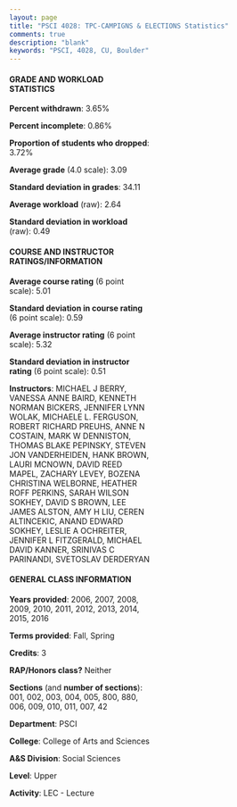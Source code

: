 ```yaml
---
layout: page
title: "PSCI 4028: TPC-CAMPIGNS & ELECTIONS Statistics"
comments: true
description: "blank"
keywords: "PSCI, 4028, CU, Boulder"
--- 
```

<head>
<script src="https://ajax.googleapis.com/ajax/libs/jquery/2.1.3/jquery.min.js"></script>
<script src="https://dl.dropboxusercontent.com/s/pc42nxpaw1ea4o9/highcharts.js?dl=0"></script>
<!-- <script src="../assets/js/highcharts.js"></script> -->
<style type="text/css">@font-face {
	font-family: "Bebas Neue";
	src: url(https://www.filehosting.org/file/details/544349/BebasNeue%20Regular.otf) format("opentype");
	}
	h1.Bebas { 
		font-family: "Bebas Neue", Verdana, Tahoma;
	}
</style>
</head>
<body>
	<div id="container" style="float: right; width: 45%; height: 88%; margin-left: 2.5%; margin-right: 2.5%;"></div>
	<script language="JavaScript">
		$(document).ready(function() {
		var chart = {type: 'column'};
		var title = {text: 'Grade Distribution'};
		var xAxis = {categories: ['A','B','C','D','F'],crosshair: true};
		var yAxis = {min: 0,title: {text: 'Percentage'}};
		var tooltip = {headerFormat: '<center><b><span style="font-size:20px">{point.key}</span></b></center>',
		               pointFormat: '<td style="padding:0"><b>{point.y:.1f}%</b></td>',
		               footerFormat: '</table>',shared: true,useHTML: true};
		var plotOptions = {column: {pointPadding: 0.0,borderWidth: 0}};  
		var credits = {enabled: false};var series= [{name: 'Percent',data: [34.38,45.25,13.5,2.89,3.82,]}];
		var json = {};
		json.chart = chart;
		json.title = title;
		json.tooltip = tooltip;
		json.xAxis = xAxis;
		json.yAxis = yAxis;  
		json.series = series;
		json.plotOptions = plotOptions;  
		json.credits = credits;
		$('#container').highcharts(json);
	});
	</script>
</body>
			   
#### GRADE AND WORKLOAD STATISTICS

**Percent withdrawn**: 3.65%

**Percent incomplete**: 0.86%

**Proportion of students who dropped**: 3.72%

**Average grade** (4.0 scale): 3.09

**Standard deviation in grades**: 34.11

**Average workload** (raw): 2.64

**Standard deviation in workload** (raw): 0.49

#### COURSE AND INSTRUCTOR RATINGS/INFORMATION

**Average course rating** (6 point scale): 5.01

**Standard deviation in course rating** (6 point scale): 0.59

**Average instructor rating** (6 point scale): 5.32

**Standard deviation in instructor rating** (6 point scale): 0.51

**Instructors**: MICHAEL J BERRY, VANESSA ANNE BAIRD, KENNETH NORMAN BICKERS, JENNIFER LYNN WOLAK, MICHAELE L. FERGUSON, ROBERT RICHARD PREUHS, ANNE N COSTAIN, MARK W DENNISTON, THOMAS BLAKE PEPINSKY, STEVEN JON VANDERHEIDEN, HANK BROWN, LAURI MCNOWN, DAVID REED MAPEL, ZACHARY LEVEY, BOZENA CHRISTINA WELBORNE, HEATHER ROFF PERKINS, SARAH WILSON SOKHEY, DAVID S BROWN, LEE JAMES ALSTON, AMY H LIU, CEREN ALTINCEKIC, ANAND EDWARD SOKHEY, LESLIE A OCHREITER, JENNIFER L FITZGERALD, MICHAEL DAVID KANNER, SRINIVAS C PARINANDI, SVETOSLAV DERDERYAN

#### GENERAL CLASS INFORMATION

**Years provided**: 2006, 2007, 2008, 2009, 2010, 2011, 2012, 2013, 2014, 2015, 2016

**Terms provided**: Fall, Spring

**Credits**: 3

**RAP/Honors class?** Neither

**Sections** (and **number of sections**): 001, 002, 003, 004, 005, 800, 880, 006, 009, 010, 011, 007, 42

**Department**: PSCI

**College**: College of Arts and Sciences

**A&S Division**: Social Sciences

**Level**: Upper

**Activity**: LEC - Lecture